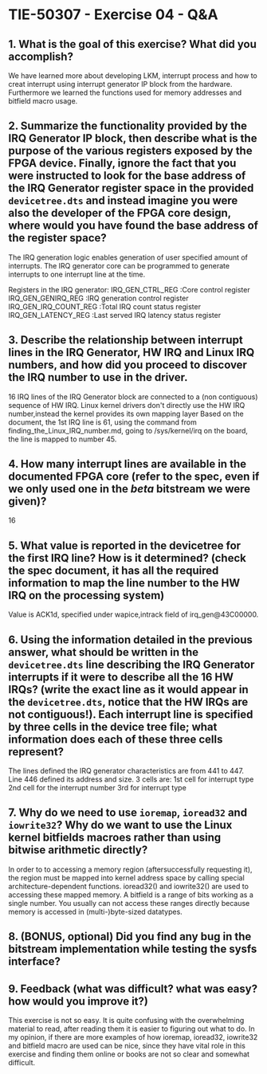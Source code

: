 # TIE-50307 - Exercise 04 - Q&A

## 1. What is the goal of this exercise? What did you accomplish?

We have learned more about developing LKM, interrupt process and how to creat interrupt using interrupt generator IP block from the hardware. Furthermore we learned the functions used for memory addresses and bitfield macro usage.

## 2. Summarize the functionality provided by the IRQ Generator IP block, then describe what is the purpose of the various registers exposed by the FPGA device. Finally, ignore the fact that you were instructed to look for the base address of the IRQ Generator register space in the provided `devicetree.dts` and instead imagine you were also the developer of the FPGA core design, where would you have found the base address of the register space?

The IRQ generation logic enables generation of user specified amount of interrupts. The IRQ generator core can be programmed to generate interrupts to one interrupt line at the time.

Registers in the IRQ generator:
IRQ_GEN_CTRL_REG  :Core control register
IRQ_GEN_GENIRQ_REG  :IRQ generation control register
IRQ_GEN_IRQ_COUNT_REG  :Total IRQ count status register
IRQ_GEN_LATENCY_REG  :Last served IRQ latency status register

## 3. Describe the relationship between interrupt lines in the IRQ Generator, HW IRQ and Linux IRQ numbers, and how did you proceed to discover the IRQ number to use in the driver.
16 IRQ lines of the IRQ Generator block are connected to a (non contiguous) sequence of HW IRQ. Linux kernel drivers don't directly use the HW IRQ number,instead the kernel provides its own mapping layer
Based on the document, the 1st IRQ line is 61, using the command from finding_the_Linux_IRQ_number.md, going to /sys/kernel/irq on the board, the line is mapped to number 45.

## 4. How many interrupt lines are available in the documented FPGA core (refer to the spec, even if we only used one in the *beta* bitstream we were given)?

16

## 5. What value is reported in the devicetree for the first IRQ line? How is it determined? (check the spec document, it has all the required information to map the line number to the HW IRQ on the processing system)

Value is ACK1d, specified under wapice,intrack field of irq_gen@43C00000.

## 6. Using the information detailed in the previous answer, what should be written in the `devicetree.dts` line describing the IRQ Generator interrupts if it were to describe all the 16 HW IRQs? (write the exact line as it would appear in the `devicetree.dts`, notice that the HW IRQs are not contiguous!). Each interrupt line is specified by three cells in the device tree file; what information does each of these three cells represent?

The lines defined the IRQ generator characteristics are from 441 to 447. Line 446 defined its address and size. 3 cells are:
1st cell for interrupt type
2nd cell for the interrupt number 
3rd for interrupt type 

## 7. Why do we need to use `ioremap`, `ioread32` and `iowrite32`? Why do we want to use the Linux kernel bitfields macroes rather than using bitwise arithmetic directly?

In order to to accessing a memory region (aftersuccessfully requesting it), the region must be mapped into kernel address space by calling special architecture-dependent functions. ioread32() and iowrite32() are used to accessing these mapped memory.
A bitfield is a range of bits working as a single number. You usually can not access these ranges directly because memory is accessed in (multi-)byte-sized datatypes.


## 8. (BONUS, optional) Did you find any bug in the bitstream implementation while testing the sysfs interface?

## 9. Feedback (what was difficult? what was easy? how would you improve it?)

This exercise is not so easy. It is quite confusing with the overwhelming material to read, after reading them it is easier to figuring out what to do.
In my opinion, if there are more examples of how ioremap, ioread32, iowrite32 and bitfield macro are used can be nice, since they have vital role in this exercise and finding them online or books are not so clear and somewhat difficult.

